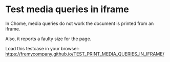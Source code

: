 # Test media queries in iframe

In Chome, media queries do not work the document is printed from an iframe. 

Also, it reports a faulty size for the page.

Load this testcase in your browser:
https://fremycompany.github.io/TEST_PRINT_MEDIA_QUERIES_IN_IFRAME/
